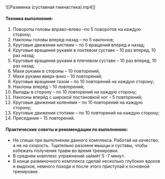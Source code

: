 ![[Разминка (суставная гимнастика).mp4]]

#### **Техника выполнения:**

1.  Повороты головы вправо-влево –по 5 поворотов на каждую сторону;
2.  Наклоны головы вперед-назад – по 5 наклонов;
3.  Круговые движения кистями – по 5 вращений вперед и назад;
4.  Круговые вращения руками в локтевом суставе – 10 раз вперед, 10 раз назад;
5.  Круговые вращения руками в плечевом суставе – 10 раз вперед, 10 раз назад;
6.  Махи руками в стороны – 10 повторений;
7.  Махи руками вверх-вниз – 10 повторений;
8.  Круговые вращения тазом – по 10 повторений на каждую сторону;
9.  Наклоны вперёд – 10 повторений;
10.  Выпады в сторону – по 10 повторений на каждую сторону;
11.  Наклоны вперёд с широкой постановкой ног – 5 повторений;
12.  Круговые движения коленями – по 10 повторений на каждую сторону;
13.  Круговые движения стопами – по 10 повторений на каждую сторону;
14.  Приседания – 15 повторений.

#### **Практические советы и рекомендации по выполнению:**

-   Не спеши при выполнении данного комплекса. Работай на качество, а не на скорость. Тщательно разомни мышцы и суставы, чтобы избежать получения травм во время тренировки. 
-   В среднем комплекс упражнений займёт 5 -7 минут. 
-   В конце разминочного комплекса сделай несколько глубоких вдохов и выдохов, немного походи и после этого приступай к основной тренировке.

